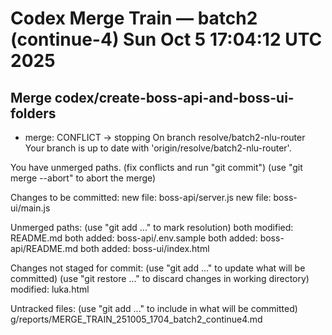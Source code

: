 # Codex Merge Train — batch2 (continue-4) Sun Oct  5 17:04:12 UTC 2025

## Merge codex/create-boss-api-and-boss-ui-folders
- merge: CONFLICT → stopping
On branch resolve/batch2-nlu-router
Your branch is up to date with 'origin/resolve/batch2-nlu-router'.

You have unmerged paths.
  (fix conflicts and run "git commit")
  (use "git merge --abort" to abort the merge)

Changes to be committed:
	new file:   boss-api/server.js
	new file:   boss-ui/main.js

Unmerged paths:
  (use "git add <file>..." to mark resolution)
	both modified:   README.md
	both added:      boss-api/.env.sample
	both added:      boss-api/README.md
	both added:      boss-ui/index.html

Changes not staged for commit:
  (use "git add <file>..." to update what will be committed)
  (use "git restore <file>..." to discard changes in working directory)
	modified:   luka.html

Untracked files:
  (use "git add <file>..." to include in what will be committed)
	g/reports/MERGE_TRAIN_251005_1704_batch2_continue4.md

